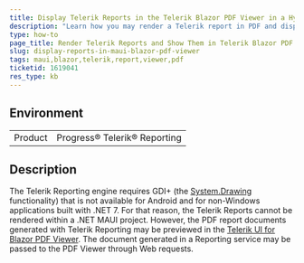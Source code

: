 ```yaml
---
title: Display Telerik Reports in the Telerik Blazor PDF Viewer in a Hybrid .NET MAUI Blazor Application
description: "Learn how you may render a Telerik report in PDF and display it in a Telerik Blazor PDF Viewer hosted in a .NET MAUI Blazor Application."
type: how-to
page_title: Render Telerik Reports and Show Them in Telerik Blazor PDF Viewer in .NET MAUI
slug: display-reports-in-maui-blazor-pdf-viewer
tags: maui,blazor,telerik,report,viewer,pdf
ticketid: 1619041
res_type: kb
---
```


## Environment

<table>
	<tr>
		<td>Product</td>
		<td>Progress® Telerik® Reporting</td>
	</tr>
</table>


## Description

The Telerik Reporting engine requires GDI+ (the [System.Drawing](https://learn.microsoft.com/en-us/dotnet/api/system.drawing?view=net-7.0) functionality) that is not available for Android and for non-Windows applications built with .NET 7. For that reason, the Telerik Reports cannot be rendered within a .NET MAUI project. However, the PDF report documents generated with Telerik Reporting may be previewed in the [Telerik UI for Blazor PDF Viewer](https://docs.telerik.com/blazor-ui/components/pdfviewer/overview). The document generated in a Reporting service may be passed to the PDF Viewer through Web requests.


